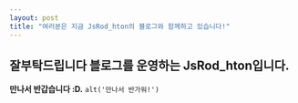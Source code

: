 ```yaml
---
layout: post
title: "여러분은 지금 JsRod_hton의 블로그와 함께하고 있습니다!"
---
```


## 잘부탁드립니다 블로그를 운영하는 JsRod_hton입니다.
**만나서 반갑습니다 :D.**
`alt('만나서 반가워!')`
